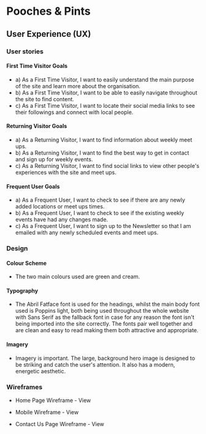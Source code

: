 # Pooches & Pints 
## User Experience (UX)

### User stories

#### First Time Visitor Goals

- a) As a First Time Visitor, I want to easily understand the main purpose of the site and learn more about the organisation.
- b) As a First Time Visitor, I want to be able to easily navigate throughout the site to find content.
- c) As a First Time Visitor, I want to locate their social media links to see their followings and connect with local people.

#### Returning Visitor Goals

- a) As a Returning Visitor, I want to find information about weekly meet ups.
- b) As a Returning Visitor, I want to find the best way to get in contact and sign up for weekly events.
- c) As a Returning Visitor, I want to find social links to view other people's experiences with the site and meet ups.

#### Frequent User Goals

- a) As a Frequent User, I want to check to see if there are any newly added locations or meet ups times.
- b) As a Frequent User, I want to check to see if the existing weekly events have had any changes made.
- c) As a Frequent User, I want to sign up to the Newsletter so that I am emailed with any newly scheduled events and meet ups.

### Design

#### Colour Scheme
- The two main colours used are green and cream.

#### Typography
- The Abril Fatface font is used for the headings, whilst the main body font used is Poppins light, both being used throughout the whole website with Sans Serif as the fallback font in case for any reason the font isn't being imported into the site correctly. The fonts pair well together and are clean and easy to read making them both attractive and appropriate.

#### Imagery
- Imagery is important. The large, background hero image is designed to be striking and catch the user's attention. It also has a modern, energetic aesthetic.

### Wireframes

* Home Page Wireframe - View

* Mobile Wireframe - View

* Contact Us Page Wireframe - View

